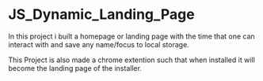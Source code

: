 # JS_Dynamic_Landing_Page

In this project i built a homepage or landing page with the time that one can interact with and save any name/focus to local storage.

This Project is also made a chrome extention such that when installed it will become the landing page of the installer.
